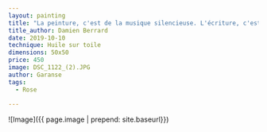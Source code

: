 ```yaml
---
layout: painting
title: "La peinture, c'est de la musique silencieuse. L'écriture, c'est du silence que l'on peint. La musique, c'est de la peinture écrite." 
title_author: Damien Berrard 
date: 2019-10-10
technique: Huile sur toile
dimensions: 50x50
price: 450
image: DSC_1122_(2).JPG
author: Garanse
tags:
  - Rose
  
---
```

![Image]({{ page.image | prepend: site.baseurl}})